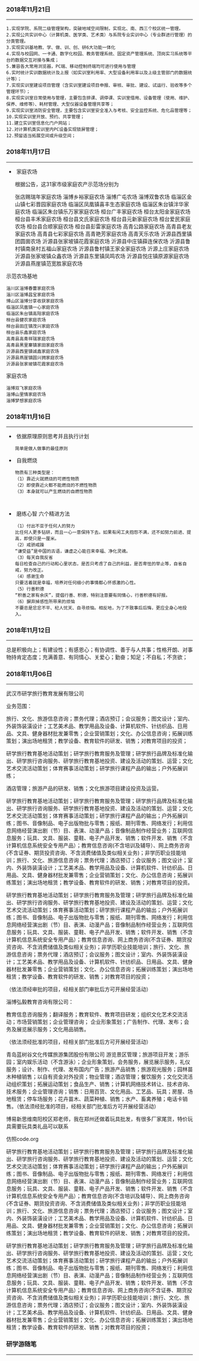 


### 2018年11月21日

------

    1.实现学院、系院二级管理架构，突破地域空间限制，实现北、南、西三个校区统一管理。
    2.实现公共实训中心（计算机类、医学类、艺术类）与系院专业实训中心（专业群进行管理）的分类管理。
    3.实现实训基地教、学、做、训、创、研6大功能一体化
    4.实现与校园网、一卡通、数字化校园、教务管理系统、固定资产管理系统、顶岗实习系统等平台的数据交互对接与集成；
    5.兼容各大常用浏览器，PC端、移动控制终端均可进行使用与管理
    6.实时统计实训数据统计及上报（如实训室利用率、大型设备利用率以及上级主管部门的数据统计等）；
    7.实现实训室建设项目管理（含实训室建设项目申报、审核、审批、建设、试运行、验收等多个管理环节）；
    8.实现实训室日常使用与管理，主要包含排课、调停课、实训室借用、设备管理（使用、维护、保养、维修等）、耗材管理、大型仪器设备管理共享等；
    9.实现实训室消防安全管理，主要包含实训室安全准入与考核、安全监控系统、危化品管理等；
    10.实现实训室开放、预约、共享管理；
    11.建立实训室信息化门户网站；
    12.对计算机类实训室内PC设备实现锁屏管理；
    12.预留适当拓展空间或升级空间；


### 2018年11月17日

------

- ​ 家庭农场


    根据公告，这31家市级家庭农产示范场分别为

    张店赐瑞年家庭农场
    淄博乡裕家庭农场
    淄博广屯农场
    淄博双鲁农场
    临淄区金山镇七彩晋园家庭农场
    临淄区凤凰镇喜丰生态家庭农场
    临淄区朱台镇泮华家庭农场
    临淄区朱台镇乐万家家庭农场
    桓台广丰家庭农场
    桓台太阳金家庭农场
    桓台县丰禾家庭农场
    桓台县文氏家庭农场
    桓台县元新家庭农场
    桓台爱民家庭农场
    桓台县合顺家庭农场
    桓台县彭雷家庭农场
    高青公路家庭农场
    高青县老友家庭农场
    高青县七彩家庭农场
    高青艳芳家庭农场
    高青天乐农场
    沂源县西里镇团圆崮农场
    沂源县张家坡镇花霞家庭农场
    沂源县中庄镇薛连保农场
    沂源县鲁村镇南泉村五福山家庭农场
    沂源县鲁村镇王家全家庭农场
    沂源上庄家庭农场
    沂源县张家坡镇众鑫农场
    沂源县东里镇凤鸣农场
    沂源县悦庄镇原源家庭农场
    沂源县燕崖镇范宽胜家庭农场



示范农场基地

```
淄川区淄博春蕾家庭农场
淄川区淄博昌宝家庭农场
博山区淄博分享收获家庭农场
临淄区凤凰镇一心家庭农场
临淄区朱台镇高阳家庭农场
桓台县健农家庭农场
桓台县田庄镇茂兴家庭农场
桓台县乐鑫家庭农场
高青县高青祥瑞家庭农场
高青县黑里寨镇家田家庭农场
沂源县西里镇诚鑫家庭农场
沂源县燕崖镇圆兴拥家庭农场
沂源县张家坡镇花霞家庭农场
```



家庭农场

```
淄博双飞家庭农场
淄博山里情家庭农场
淄博梦想家庭农场
```





### 2018年11月16日

------

- ​    依据原理原则思考并且执行计划


      简单是做人做事的最佳原则

- ​ 自我燃烧

     ```
     物质有三种类型是：
     （1）靠近火就燃烧的可燃性物质
     （2）即使靠近火都不能燃烧的不燃性物质
     （3）本身就可以产生燃烧的自燃性物质



     ```


- ​ 磨练心智 六个精进方法

     ```
     （1）付出不亚于任何人的努力
     比任何人更多钻研，而且一心一意保持下去。如果有闲工夫抱怨不满，还不如努力前进、提高，即使只是一厘米。
     （2）戒骄戒躁
     “谦受益”是中国的古语，谦虚之心能召来幸福、净化灵魂。
     （3）每天自我反省
     每日检查自己的行动和心里状态，是否只考虑了自己的利益，是否卑怯的举止等，自省自戒，努力改正。
     （4）感谢生命
     只要活着就是幸福，培养对任何细小的事情都心怀感激的心性。
     （5）行善积德
     “积善之家有余庆”，提倡行善、积德，特别注意要有同情心，行善积德有好报。
     （6）摒弃掉感性所带来的烦恼
     不要总是忿忿不平、杞人忧天、自寻烦恼。相反地，为了不致事后后悔，更应全身心地投入。

     ```


### 2018年11月12日

------

​	总是积极向上；有建设性；有感恩心；有协调性、善于与人共事；性格开朗、对事物持肯定态度；充满善意、有同情心、关爱心；勤奋；知足；不自私；不贪欲；





### 2018年11月06日

------


武汉市研学旅行教育发展有限公司

业务范围：

旅行、文化、旅游信息咨询；票务代理；酒店预订；会议服务；图文设计；室内、外装饰装潢设计；工艺美术品、教学用品及设备、计算机软件、针纺织品、日用品、文具、健身器材批发兼零售；企业营销策划；文化、办公信息咨询；拓展训练策划；演出场地租赁；教学设备、教育软件的研发、销售；对教育项目的投资；

研学旅行教育基地活动策划；研学旅行教育服务及管理；研学旅行品牌及标准化输出、研学旅行咨询服务、研学旅行教育基地投资、建设及活动的策划、运营；文化艺术交流活动策划；体育赛事活动策划；研学旅行课程产品的输出；户外拓展训练；

酒店管理；旅游产品的研发、销售；文化旅游项目建设投资及运营。



研学旅行教育基地活动策划；研学旅行教育服务及管理；研学旅行品牌及标准化输出、研学旅行咨询服务、研学旅行教育基地投资、建设及活动的策划、运营；文化艺术交流活动策划；体育赛事活动策划；研学旅行课程产品的输出；户外拓展训练；图书、音像制品、电子出版物批与零售；报纸、期刊零售、网络发行；利用信息网络经营演出剧（节）目、表演、动漫产品；音像制品制作经营业务；互联网信息服务；玩具、文具、服装、童鞋、电子产品开发、销售；软件开发、销售（不含计算机信息系统安全专用产品）；教育信息咨询(不含培训及辅导）、网上商务咨询(不含证券、期货投资咨询、不含消费储值及类似相关业务)；非学历职业技能培训；旅行、文化、旅游信息咨询；票务代理；酒店预订；会议服务；图文设计；室内、外装饰装潢设计；工艺美术品、教学用品及设备、计算机软件、针纺织品、日用品、文具、健身器材批发兼零售；企业营销策划；文化、办公信息咨询；拓展训练策划；演出场地租赁；教学设备、教育软件的研发、销售；对教育项目的投资。



研学旅行教育基地活动策划；研学旅行教育服务及管理；研学旅行品牌及标准化输出、研学旅行咨询服务、研学旅行教育基地投资、建设及活动的策划、运营；文化艺术交流活动策划；体育赛事活动策划；研学旅行课程产品的输出；户外拓展训练；图书、音像制品、电子出版物批与零售；报纸、期刊零售、网络发行；利用信息网络经营演出剧（节）目、表演、动漫产品；音像制品制作经营业务；互联网信息服务；玩具、文具、服装、童鞋、电子产品开发、销售；软件开发、销售（不含计算机信息系统安全专用产品）；教育信息咨询、网上商务咨询(不含证券、期货投资咨询、不含消费储值及类似相关业务)；非学历职业技能培训；旅行、文化、旅游信息咨询；票务代理；酒店预订；会议服务；图文设计；室内、外装饰装潢设计；工艺美术品、教学用品及设备、计算机软件、针纺织品、日用品、文具、健身器材批发兼零售；企业营销策划；文化、办公信息咨询；拓展训练策划；演出场地租赁；教学设备、教育软件的研发、销售；对教育项目的投资；





（依法须经审批的项目，经相关部门审批后方可开展经营活动）



淄博弘毅教育咨询有限公司：

教育信息咨询服务；翻译服务；教育软件、教育项目研发；组织文化艺术交流活动；市场营销策划；企业管理咨询；
企业形象策划；广告制作、代理、发布；会务及展览展示服务；文化用品销售。


（依法须经批准的项目，经相关部门批准后方可开展经营活动）



青岛蓝树谷文化传媒旅游集团股份有限公司
游览景区管理；旅游项目开发；游乐园；室内娱乐活动（不含游泳）；企业形象策划，会务服务，展览展示服务，礼仪服务；设计、制作、代理、发布国内广告；旅游产品销售；旅游观光服务；园林苗木种植销售；以自有资金对外投资；物业管理；酒店管理；餐饮服务；文化交流活动组织策划；拓展运动策划；食品生产、销售；计算机网络技术转让、技术咨询、技术服务；企业管理咨询；销售：日用百货、文化用品、工艺品、玩具；房屋、场地租赁；停车场服务；花卉苗木、蔬菜种植、销售；水产、畜禽养殖；电话卡销售。（依法须经批准的项目，经相关部门批准后方可开展经营活动）

博易新思维南阳校区郑老师，我在郑州还做着玩具批发，有很多厂家尾货，特价玩具需要玩具类礼品可以联系

仿照code.org





研学旅行教育基地活动策划；研学旅行教育服务及管理；研学旅行品牌及标准化输出、研学旅行咨询服务、研学旅行教育基地投资、建设及活动的策划、运营；文化艺术交流活动策划；体育赛事活动策划；研学旅行课程产品的输出；户外拓展训练；图书、音像制品、电子出版物批与零售；报纸、期刊零售、网络发行；利用信息网络经营演出剧（节）目、表演、动漫产品；音像制品制作经营业务；互联网信息服务；玩具、文具、服装、童鞋、电子产品开发、销售；软件开发、销售（不含计算机信息系统安全专用产品）；教育信息咨询(不含培训及辅导）、网上商务咨询(不含证券、期货投资咨询、不含消费储值及类似相关业务)；非学历职业技能培训；旅行、文化、旅游信息咨询；票务代理；酒店预订；会议服务；图文设计；室内、外装饰装潢设计；工艺美术品、教学用品及设备、计算机软件、针纺织品、日用品、文具、健身器材批发兼零售；企业营销策划；文化、办公信息咨询；拓展训练策划；演出场地租赁；教学设备、教育软件的研发、销售；对教育项目的投资。


研学旅行教育基地活动策划；研学旅行教育服务及管理；研学旅行品牌及标准化输出、研学旅行咨询服务、研学旅行教育基地投资、建设及活动的策划、运营；文化艺术交流活动策划；体育赛事活动策划；研学旅行课程产品的输出；户外拓展训练；图书、音像制品、电子出版物批与零售；报纸、期刊零售、网络发行；利用信息网络经营演出剧（节）目、表演、动漫产品；音像制品制作经营业务；互联网信息服务；玩具、文具、服装、童鞋、电子产品开发、销售；软件开发、销售（不含计算机信息系统安全专用产品）；教育信息咨询、网上商务咨询(不含证券、期货投资咨询、不含消费储值及类似相关业务)；非学历职业技能培训；旅行、文化、旅游信息咨询；票务代理；酒店预订；会议服务；图文设计；室内、外装饰装潢设计；工艺美术品、教学用品及设备、计算机软件、针纺织品、日用品、文具、健身器材批发兼零售；企业营销策划；文化、办公信息咨询；拓展训练策划；演出场地租赁；教学设备、教育软件的研发、销售；对教育项目的投资；


















 ### 研学游随笔
-----------------------------------------------------------------
